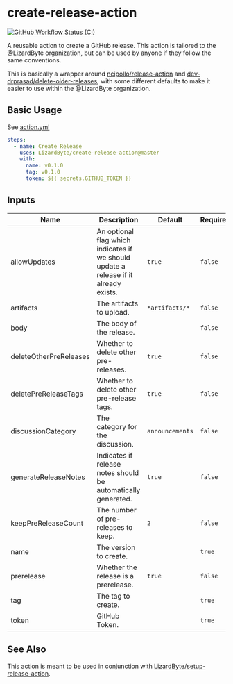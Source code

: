 # create-release-action
[![GitHub Workflow Status (CI)](https://img.shields.io/github/actions/workflow/status/lizardbyte/create-release-action/ci.yml.svg?branch=master&label=CI%20build&logo=github&style=for-the-badge)](https://github.com/LizardByte/create-release-action/actions/workflows/ci.yml?query=branch%3Amaster)

A reusable action to create a GitHub release. This action is tailored to the
@LizardByte organization, but can be used by anyone if they follow the same conventions.

This is basically a wrapper around [ncipollo/release-action](https://github.com/ncipollo/release-action)
and [dev-drprasad/delete-older-releases](https://github.com/dev-drprasad/delete-older-releases), with some
different defaults to make it easier to use within the @LizardByte organization.

## Basic Usage

See [action.yml](action.yml)

```yaml
steps:
  - name: Create Release
    uses: LizardByte/create-release-action@master
    with:
      name: v0.1.0
      tag: v0.1.0
      token: ${{ secrets.GITHUB_TOKEN }}
```

## Inputs

| Name                   | Description                                                                                       | Default         | Required |
|------------------------|---------------------------------------------------------------------------------------------------|-----------------|----------|
| allowUpdates           | An optional flag which indicates if we should update a release if it already exists.              | `true`          | `false`  |
| artifacts              | The artifacts to upload.                                                                          | `*artifacts/*`  | `false`  |
| body                   | The body of the release.                                                                          |                 | `false`  |
| deleteOtherPreReleases | Whether to delete other pre-releases.                                                             | `true`          | `false`  |
| deletePreReleaseTags   | Whether to delete other pre-release tags.                                                         | `true`          | `false`  |
| discussionCategory     | The category for the discussion.                                                                  | `announcements` | `false`  |
| generateReleaseNotes   | Indicates if release notes should be automatically generated.                                     | `true`          | `false`  |
| keepPreReleaseCount    | The number of pre-releases to keep.                                                               | `2`             | `false`  |
| name                   | The version to create.                                                                            |                 | `true`   |
| prerelease             | Whether the release is a prerelease.                                                              | `true`          | `false`  |
| tag                    | The tag to create.                                                                                |                 | `true`   |
| token                  | GitHub Token.                                                                                     |                 | `true`   |

## See Also

This action is meant to be used in conjunction with
[LizardByte/setup-release-action](https://github.com/LizardByte/setup-release-action).
